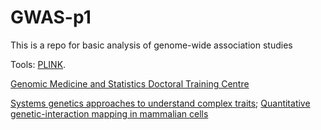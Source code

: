 # GWAS-p1
This is a repo for basic analysis of genome-wide association studies

Tools:
[PLINK](http://pngu.mgh.harvard.edu/~purcell/plink/tutorial.shtml).

[Genomic Medicine and Statistics Doctoral Training Centre](http://www.well.ox.ac.uk/dtc/) 

[Systems genetics approaches to understand complex traits](http://www.nature.com/nrg/journal/v15/n1/full/nrg3575.html); [Quantitative genetic-interaction mapping in mammalian cells](http://www.nature.com/nmeth/journal/v10/n5/full/nmeth.2398.html)
